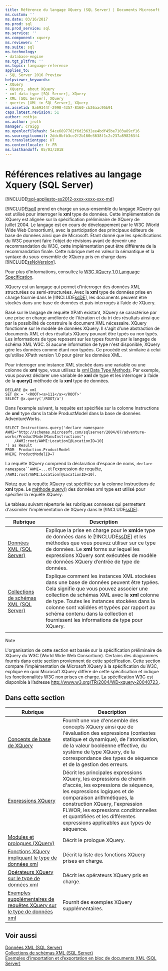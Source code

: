 ```yaml
---
title: Référence du langage XQuery (SQL Server) | Documents Microsoft
ms.custom: ''
ms.date: 03/16/2017
ms.prod: sql
ms.prod_service: sql
ms.service: ''
ms.component: xquery
ms.reviewer: ''
ms.suite: sql
ms.technology:
- database-engine
ms.tgt_pltfrm: ''
ms.topic: language-reference
applies_to:
- SQL Server 2016 Preview
helpviewer_keywords:
- XQuery
- XQuery, about XQuery
- xml data type [SQL Server], XQuery
- XML [SQL Server], XQuery
- queries [XML in SQL Server], XQuery
ms.assetid: 8a69344f-2990-4357-8160-cb26aac95b91
caps.latest.revision: 51
author: rothja
ms.author: jroth
manager: craigg
ms.openlocfilehash: 54ce6897762f6d23632ee4bdf45be7103a89cf16
ms.sourcegitcommit: 2ddc0bfb3ce2f2b160e3638f1c2c237a898263f4
ms.translationtype: HT
ms.contentlocale: fr-FR
ms.lasthandoff: 05/03/2018
---
```

# <a name="xquery-language-reference-sql-server"></a>Références relatives au langage Xquery (SQL Server)
[!INCLUDE[tsql-appliesto-ss2012-xxxx-xxxx-xxx-md](../includes/tsql-appliesto-ss2012-xxxx-xxxx-xxx-md.md)]

  [!INCLUDE[tsql](../includes/tsql-md.md)] prend en charge un sous-ensemble du langage XQuery qui est utilisé pour interroger le **xml** type de données. Cette implémentation de XQuery est alignée sur la spécification préliminaire de XQuery de juillet 2004. Le langage est en cours de développement par le W3C (World Wide Web Consortium), avec la participation des principaux éditeurs de base de données ainsi que de Microsoft. Étant donné que les spécifications du W3C pourront faire l'objet de révisions avant de devenir une recommandation du W3C, cette implémentation peut être différente de la recommandation finale. Cette rubrique met en valeur la sémantique et la syntaxe du sous-ensemble de XQuery pris en charge dans [!INCLUDE[ssNoVersion](../includes/ssnoversion-md.md)].  
  
 Pour plus d’informations, consultez la [W3C XQuery 1.0 Language Specification](http://go.microsoft.com/fwlink/?LinkId=48846).  
  
 XQuery est un langage qui permet d'interroger des données XML structurées ou semi-structurées. Avec la **xml** type de données prise en charge fournie dans le [!INCLUDE[ssDE](../includes/ssde-md.md)], les documents peuvent être stockés dans une base de données et puis interrogés à l’aide de XQuery.  
  
 Basé sur le langage de requête XPath existant, XQuery se caractérise par une prise en charge améliorée de l'itération et du tri des résultats ainsi que par la possibilité de construire le document XML nécessaire. XQuery fonctionne sur le modèle de données XQuery. Il s'agit d'une abstraction de documents XML et des résultats XQuery pouvant être typés ou non typés. Les informations de type reposent sur les types fournis par le langage de schéma XML W3C. Si aucune information de type n'est disponible, XQuery gère les données comme étant non typées. Ce procédé est similaire à celui qu'utilise XPath version 1.0 pour gérer les données XML.  
  
 Pour interroger une instance XML stockée dans une variable ou une colonne de **xml** type, vous utilisez la [xml Data Type Methods](../t-sql/xml/xml-data-type-methods.md). Par exemple, vous pouvez déclarer une variable de **xml** de type et les interroger à l’aide de la **query()** méthode de la **xml** type de données.  
  
```  
DECLARE @x xml  
SET @x = '<ROOT><a>111</a></ROOT>'  
SELECT @x.query('/ROOT/a')  
```  
  
 Dans l’exemple suivant, la requête est spécifiée sur la colonne Instructions de **xml** type dans la table ProductModel dans la base de données AdventureWorks.  
  
```  
SELECT Instructions.query('declare namespace AWMI="http://schemas.microsoft.com/sqlserver/2004/07/adventure-works/ProductModelManuInstructions";           
    /AWMI:root/AWMI:Location[@LocationID=10]  
') as Result   
FROM  Production.ProductModel  
WHERE ProductModelID=7  
```  
  
 La requête XQuery comprend la déclaration d’espace de noms, `declare namespace``AWMI=...`et l’expression de requête, `/AWMI:root/AWMI:Location[@LocationID=10]`.  
  
 Notez que la requête XQuery est spécifiée sur la colonne Instructions de **xml** type. Le [méthode query()](../t-sql/xml/query-method-xml-data-type.md) des données xml type est utilisé pour spécifier la requête XQuery.  
  
 Le tableau suivant répertorie les rubriques connexes qui permettent d'assimiler l'implémentation de XQuery dans le [!INCLUDE[ssDE](../includes/ssde-md.md)].  
  
|Rubrique| Description|  
|-----------|-----------------|  
|[Données XML &#40;SQL Server&#41;](../relational-databases/xml/xml-data-sql-server.md)|Explique la prise en charge pour le **xml**de type de données dans le [!INCLUDE[ssDE](../includes/ssde-md.md)] et les méthodes que vous pouvez utiliser sur ce type de données. Le **xml** forms sur lequel les expressions XQuery sont exécutées de modèle de données XQuery d’entrée de type de données.|  
|[Collections de schémas XML &#40;SQL Server&#41;](../relational-databases/xml/xml-schema-collections-sql-server.md)|Explique comment les instances XML stockées dans une base de données peuvent être typées. Cela signifie que vous pouvez associer une collection de schémas XML avec le **xml** colonne de type. Toutes les instances stockées dans la colonne sont validées et typées par rapport au schéma contenu dans la collection et fournissent les informations de type pour XQuery.|  
|||  
  
> [!NOTE]  
>  L'organisation de cette section est basée sur la spécification préliminaire de XQuery du W3C (World Wide Web Consortium). Certains des diagrammes fournis dans cette section proviennent de cette spécification. Cette section compare l'implémentation de Microsoft XQuery à la spécification du W3C, explique en quoi Microsoft XQuery diffère de cette spécification et indique les fonctionnalités W3C non prises en charge. La spécification W3C est disponible à l’adresse [ http://www.w3.org/TR/2004/WD-xquery-20040723 ](http://go.microsoft.com/fwlink/?LinkId=48846).  
  
## <a name="in-this-section"></a>Dans cette section  
  
|Rubrique| Description|  
|-----------|-----------------|  
|[Concepts de base de XQuery](../xquery/xquery-basics.md)|Fournit une vue d'ensemble des concepts XQuery ainsi que de l'évaluation des expressions (contextes statique et dynamique), de l'atomisation, de la valeur booléenne effective, du système de type XQuery, de la correspondance des types de séquence et de la gestion des erreurs.|  
|[Expressions XQuery](../xquery/xquery-expressions.md)|Décrit les principales expressions XQuery, les expressions de chemin d'accès, les expressions de séquence, les expressions logiques et de comparaison arithmétiques, la construction XQuery, l'expression FLWOR, les expressions conditionnelles et quantifiées et les différentes expressions applicables aux types de séquence.|  
|[Modules et prologues &#40;XQuery&#41;](../xquery/modules-and-prologs-xquery.md)|Décrit le prologue XQuery.|  
|[Fonctions XQuery impliquant le type de données xml](../xquery/xquery-functions-against-the-xml-data-type.md)|Décrit la liste des fonctions XQuery prises en charge.|  
|[Opérateurs XQuery sur le type de données xml](../xquery/xquery-operators-against-the-xml-data-type.md)|Décrit les opérateurs XQuery pris en charge.|  
|[Exemples supplémentaires de requêtes XQuery sur le type de données xml](../xquery/additional-sample-xqueries-against-the-xml-data-type.md)|Fournit des exemples XQuery supplémentaires.|  
  
## <a name="see-also"></a>Voir aussi  
 [Données XML &#40;SQL Server&#41;](../relational-databases/xml/xml-data-sql-server.md)   
 [Collections de schémas XML &#40;SQL Server&#41;](../relational-databases/xml/xml-schema-collections-sql-server.md)   
 [Exemples d’importation et d’exportation en bloc de documents XML &#40;SQL Server&#41;](../relational-databases/import-export/examples-of-bulk-import-and-export-of-xml-documents-sql-server.md)  
  
  
